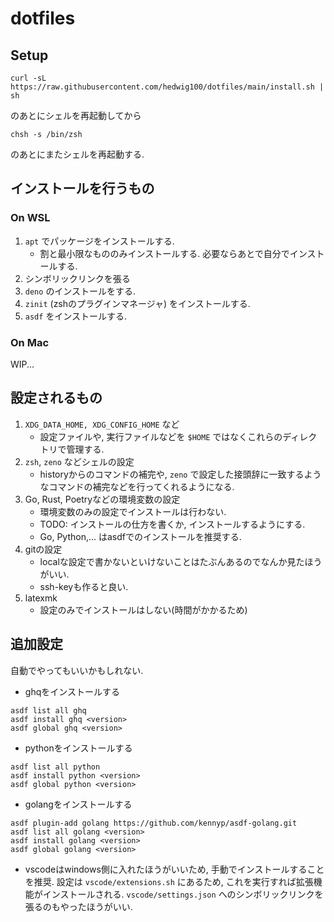 # dotfiles

## Setup
```
curl -sL https://raw.githubusercontent.com/hedwig100/dotfiles/main/install.sh | sh
```
のあとにシェルを再起動してから
```
chsh -s /bin/zsh
```
のあとにまたシェルを再起動する.


## インストールを行うもの

### On WSL

1. `apt` でパッケージをインストールする.
    - 割と最小限なもののみインストールする. 必要ならあとで自分でインストールする.
2. シンボリックリンクを張る
3. `deno` のインストールをする.
4. `zinit` (zshのプラグインマネージャ) をインストールする. 
5. `asdf` をインストールする.

### On Mac

WIP...

## 設定されるもの
1. `XDG_DATA_HOME, XDG_CONFIG_HOME` など
    - 設定ファイルや, 実行ファイルなどを `$HOME` ではなくこれらのディレクトリで管理する. 
2. `zsh`, `zeno` などシェルの設定
    - historyからのコマンドの補完や, `zeno` で設定した接頭辞に一致するようなコマンドの補完などを行ってくれるようになる.
3. Go, Rust, Poetryなどの環境変数の設定
    - 環境変数のみの設定でインストールは行わない.
    - TODO: インストールの仕方を書くか, インストールするようにする.
    - Go, Python,... はasdfでのインストールを推奨する.
4. gitの設定
    - localな設定で書かないといけないことはたぶんあるのでなんか見たほうがいい.
    - ssh-keyも作ると良い.
5. latexmk
    - 設定のみでインストールはしない(時間がかかるため)

## 追加設定
自動でやってもいいかもしれない. 

- ghqをインストールする
```
asdf list all ghq
asdf install ghq <version>
asdf global ghq <version>
```

- pythonをインストールする
```
asdf list all python
asdf install python <version>
asdf global python <version>
```

- golangをインストールする
```
asdf plugin-add golang https://github.com/kennyp/asdf-golang.git
asdf list all golang <version>
asdf install golang <version>
asdf global golang <version>
```

- vscodeはwindows側に入れたほうがいいため, 手動でインストールすることを推奨. 設定は
`vscode/extensions.sh` にあるため, これを実行すれば拡張機能がインストールされる.
`vscode/settings.json` へのシンボリックリンクを張るのもやったほうがいい. 

